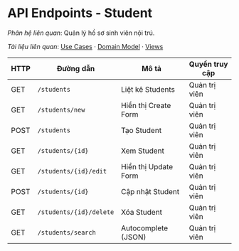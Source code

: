 # API Endpoints - Student

*Phân hệ liên quan*: Quản lý hồ sơ sinh viên nội trú.

*Tài liệu liên quan*: [Use Cases](../../Domain/Student/UseCases.md) · [Domain Model](../../Domain/Student/DomainModel.mmd) · [Views](../../Domain/Student/Views.md)

| HTTP | Đường dẫn | Mô tả | Quyền truy cập |
| --- | --- | --- | --- |
| GET | `/students` | Liệt kê Students | Quản trị viên |
| GET | `/students/new` | Hiển thị Create Form | Quản trị viên |
| POST | `/students` | Tạo Student | Quản trị viên |
| GET | `/students/{id}` | Xem Student | Quản trị viên |
| GET | `/students/{id}/edit` | Hiển thị Update Form | Quản trị viên |
| POST | `/students/{id}` | Cập nhật Student | Quản trị viên |
| GET | `/students/{id}/delete` | Xóa Student | Quản trị viên |
| GET | `/students/search` | Autocomplete (JSON) | Quản trị viên |
